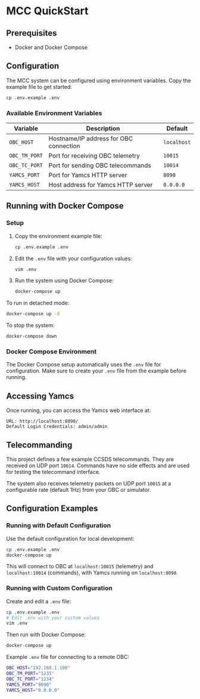 # MCC QuickStart

## Prerequisites

* Docker and Docker Compose

## Configuration

The MCC system can be configured using environment variables. Copy the example file to get started:

```sh
cp .env.example .env
```

### Available Environment Variables

| Variable | Description | Default |
|----------|-------------|---------|
| `OBC_HOST` | Hostname/IP address for OBC connection | `localhost` |
| `OBC_TM_PORT` | Port for receiving OBC telemetry | `10015` |
| `OBC_TC_PORT` | Port for sending OBC telecommands | `10014` |
| `YAMCS_PORT` | Port for Yamcs HTTP server | `8090` |
| `YAMCS_HOST` | Host address for Yamcs HTTP server | `0.0.0.0` |

## Running with Docker Compose

### Setup

1. Copy the environment example file:
   ```sh
   cp .env.example .env
   ```

2. Edit the `.env` file with your configuration values:
   ```sh
   vim .env
   ```

3. Run the system using Docker Compose:
   ```sh
   docker-compose up
   ```

To run in detached mode:
```sh
docker-compose up -d
```

To stop the system:
```sh
docker-compose down
```

### Docker Compose Environment

The Docker Compose setup automatically uses the `.env` file for configuration. Make sure to create your `.env` file from the example before running.

## Accessing Yamcs

Once running, you can access the Yamcs web interface at:

```
URL: http://localhost:8090/
Default Login Credentials: admin/admin
```

## Telecommanding

This project defines a few example CCSDS telecommands. They are received on UDP port `10014`. Commands have no side effects and are used for testing the telecommand interface.

The system also receives telemetry packets on UDP port `10015` at a configurable rate (default 1Hz) from your OBC or simulator.

## Configuration Examples

### Running with Default Configuration

Use the default configuration for local development:

```sh
cp .env.example .env
docker-compose up
```

This will connect to OBC at `localhost:10015` (telemetry) and `localhost:10014` (commands), with Yamcs running on `localhost:8090`.

### Running with Custom Configuration

Create and edit a `.env` file:

```sh
cp .env.example .env
# Edit .env with your custom values
vim .env
```

Then run with Docker Compose:

```sh
docker-compose up
```

Example `.env` file for connecting to a remote OBC:

```sh
OBC_HOST="192.168.1.100"
OBC_TM_PORT="1235"
OBC_TC_PORT="1234"
YAMCS_PORT="8090"
YAMCS_HOST="0.0.0.0"
```
